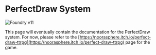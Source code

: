 # PerfectDraw System

![Foundry v11](https://img.shields.io/badge/foundry-v11-green)

This page will eventually contain the documentation for the PerfectDraw system. For now, please refer to the [https://noorasphere.itch.io/perfect-draw-ttrpg](https://noorasphere.itch.io/perfect-draw-ttrpg) page for the game.
